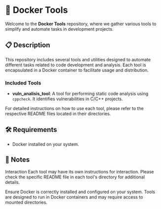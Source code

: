 # 🚀 Docker Tools

Welcome to the **Docker Tools** repository, where we gather various tools to simplify and automate tasks in development projects.

## 📋 Description

This repository includes several tools and utilities designed to automate different tasks related to code development and analysis. Each tool is encapsulated in a Docker container to facilitate usage and distribution.

### Included Tools

- **vuln_analisis_tool**: A tool for performing static code analysis using `cppcheck`. It identifies vulnerabilities in C/C++ projects.

For detailed instructions on how to use each tool, please refer to the respective README files located in their directories.

## 🛠 Requirements

- Docker installed on your system.

## 📌 Notes
Interaction
Each tool may have its own instructions for interaction. Please check the specific README file in each tool's directory for additional details.

Ensure Docker is correctly installed and configured on your system.
Tools are designed to run in Docker containers and may require access to mounted directories.
